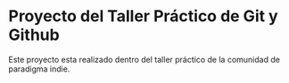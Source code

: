 # Proyecto del Taller Práctico de Git y Github

Este proyecto esta realizado dentro del taller práctico de la comunidad de paradigma indie.

